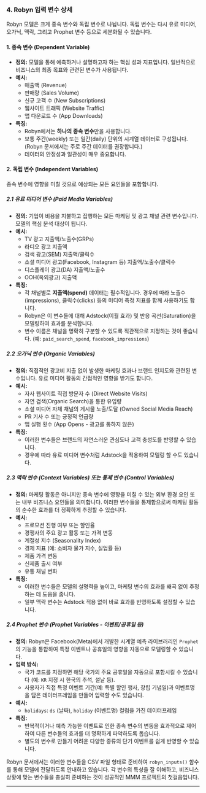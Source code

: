 
### 4. Robyn 입력 변수 상세

Robyn 모델은 크게 종속 변수와 독립 변수로 나뉩니다. 독립 변수는 다시 유료 미디어, 오가닉, 맥락, 그리고 Prophet 변수 등으로 세분화될 수 있습니다.

#### **1. 종속 변수 (Dependent Variable)**

* **정의:** 모델을 통해 예측하거나 설명하고자 하는 핵심 성과 지표입니다. 일반적으로 비즈니스의 최종 목표와 관련된 변수가 사용됩니다.
* **예시:**
    * 매출액 (Revenue)
    * 판매량 (Sales Volume)
    * 신규 고객 수 (New Subscriptions)
    * 웹사이트 트래픽 (Website Traffic)
    * 앱 다운로드 수 (App Downloads)
* **특징:**
    * Robyn에서는 **하나의 종속 변수**만을 사용합니다.
    * 보통 주간(weekly) 또는 일간(daily) 단위의 시계열 데이터로 구성됩니다. (Robyn 문서에서는 주로 주간 데이터를 권장합니다.)
    * 데이터의 안정성과 일관성이 매우 중요합니다.

#### **2. 독립 변수 (Independent Variables)**

종속 변수에 영향을 미칠 것으로 예상되는 모든 요인들을 포함합니다.

##### **2.1 유료 미디어 변수 (Paid Media Variables)**

* **정의:** 기업이 비용을 지불하고 집행하는 모든 마케팅 및 광고 채널 관련 변수입니다. 모델의 핵심 분석 대상이 됩니다.
* **예시:**
    * TV 광고 지출액/노출수(GRPs)
    * 라디오 광고 지출액
    * 검색 광고(SEM) 지출액/클릭수
    * 소셜 미디어 광고(Facebook, Instagram 등) 지출액/노출수/클릭수
    * 디스플레이 광고(DA) 지출액/노출수
    * OOH(옥외광고) 지출액
* **특징:**
    * 각 채널별로 **지출액(spend)** 데이터는 필수적입니다. 경우에 따라 노출수(impressions), 클릭수(clicks) 등의 미디어 측정 지표를 함께 사용하기도 합니다.
    * Robyn은 이 변수들에 대해 Adstock(이월 효과) 및 반응 곡선(Saturation)을 모델링하여 효과를 분석합니다.
    * 변수 이름은 채널을 명확히 구분할 수 있도록 직관적으로 지정하는 것이 좋습니다. (예: `paid_search_spend`, `facebook_impressions`)

##### **2.2 오가닉 변수 (Organic Variables)**

* **정의:** 직접적인 광고비 지출 없이 발생한 마케팅 효과나 브랜드 인지도와 관련된 변수입니다. 유료 미디어 활동의 간접적인 영향을 받기도 합니다.
* **예시:**
    * 자사 웹사이트 직접 방문자 수 (Direct Website Visits)
    * 자연 검색(Organic Search)을 통한 유입량
    * 소셜 미디어 자체 채널의 게시물 노출/도달 (Owned Social Media Reach)
    * PR 기사 수 또는 긍정적 언급량
    * 앱 실행 횟수 (App Opens - 광고를 통하지 않은)
* **특징:**
    * 이러한 변수들은 브랜드의 자연스러운 관심도나 고객 충성도를 반영할 수 있습니다.
    * 경우에 따라 유료 미디어 변수처럼 Adstock을 적용하여 모델링 할 수도 있습니다.

##### **2.3 맥락 변수 (Context Variables) 또는 통제 변수 (Control Variables)**

* **정의:** 마케팅 활동은 아니지만 종속 변수에 영향을 미칠 수 있는 외부 환경 요인 또는 내부 비즈니스 요인들을 의미합니다. 이러한 변수들을 통제함으로써 마케팅 활동의 순수한 효과를 더 정확하게 추정할 수 있습니다.
* **예시:**
    * 프로모션 진행 여부 또는 할인율
    * 경쟁사의 주요 광고 활동 또는 가격 변동
    * 계절성 지수 (Seasonality Index)
    * 경제 지표 (예: 소비자 물가 지수, 실업률 등)
    * 제품 가격 변동
    * 신제품 출시 여부
    * 유통 채널 변화
* **특징:**
    * 이러한 변수들은 모델의 설명력을 높이고, 마케팅 변수의 효과를 왜곡 없이 추정하는 데 도움을 줍니다.
    * 일부 맥락 변수는 Adstock 적용 없이 바로 효과를 반영하도록 설정할 수 있습니다.

##### **2.4 Prophet 변수 (Prophet Variables - 이벤트/공휴일 등)**

* **정의:** Robyn은 Facebook(Meta)에서 개발한 시계열 예측 라이브러리인 `Prophet`의 기능을 통합하여 특정 이벤트나 공휴일의 영향을 자동으로 모델링할 수 있습니다.
* **입력 방식:**
    * 국가 코드를 지정하면 해당 국가의 주요 공휴일을 자동으로 포함시킬 수 있습니다 (예: `KR` 지정 시 한국의 추석, 설날 등).
    * 사용자가 직접 특정 이벤트 기간(예: 특별 할인 행사, 창립 기념일)과 이벤트명을 담은 데이터프레임을 만들어 입력할 수도 있습니다.
* **예시:**
    * `holidays`: `ds` (날짜), `holiday` (이벤트명) 컬럼을 가진 데이터프레임
* **특징:**
    * 반복적이거나 예측 가능한 이벤트로 인한 종속 변수의 변동을 효과적으로 제어하여 다른 변수들의 효과를 더 명확하게 파악하도록 돕습니다.
    * 별도의 변수로 만들기 어려운 다양한 종류의 단기 이벤트를 쉽게 반영할 수 있습니다.

Robyn 문서에서는 이러한 변수들을 CSV 파일 형태로 준비하여 `robyn_inputs()` 함수를 통해 모델에 전달하도록 안내하고 있습니다. 각 변수의 특성을 잘 이해하고, 비즈니스 상황에 맞는 변수들을 충실히 준비하는 것이 성공적인 MMM 프로젝트의 첫걸음입니다.

---
